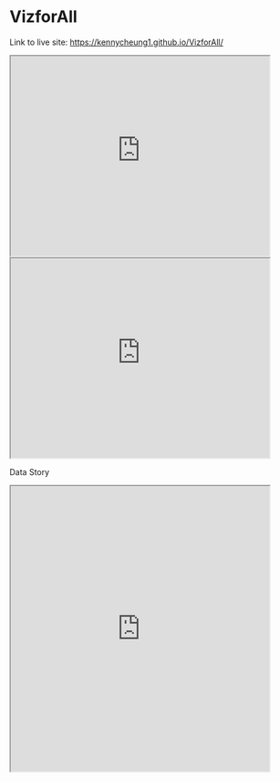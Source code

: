 # VizforAll

Link to live site: https://kennycheung1.github.io/VizforAll/

<iframe src="https://kennycheung1.github.io/highcharts-scatter-csv/" width="90%" height="350"></iframe>

<iframe src="https://kennycheung1.github.io/leaflet-map-simple/" width="90%" height="350"></iframe>

Data Story
<iframe src="https://public.tableau.com/views/OccupExpDataViz2PresentationMode/Dashboard1? :showVizHome=no&:embed=true" width="90%" height="500"></iframe>

